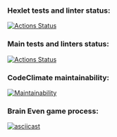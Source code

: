 ### Hexlet tests and linter status:
[![Actions Status](https://github.com/vladimirbazhanov/python-project-lvl1/workflows/hexlet-check/badge.svg)](https://github.com/vladimirbazhanov/python-project-lvl1/actions)
### Main tests and linters status:
[![Actions Status](https://github.com/vladimirbazhanov/python-project-lvl1/workflows/tests-and-linters/badge.svg)](https://github.com/vladimirbazhanov/python-project-lvl1/actions)
### CodeClimate maintainability:
[![Maintainability](https://api.codeclimate.com/v1/badges/2c2f7bbabe341718d9fb/maintainability)](https://codeclimate.com/github/vladimirbazhanov/python-project-lvl1/maintainability)

### Brain Even game process:
[![asciicast](https://asciinema.org/a/wCxyXYATTRYsvSbFrI9MZ7r12.svg)](https://asciinema.org/a/wCxyXYATTRYsvSbFrI9MZ7r12)
